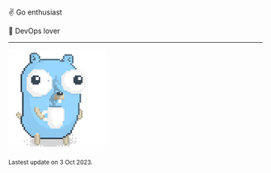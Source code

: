 :v: Go enthusiast

:muscle: DevOps lover

---

![Image alt text](/images/gopher_with_coffee.gif)


<sub>Lastest update on 3 Oct 2023.</sub>
